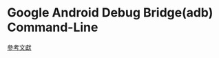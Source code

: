 # Google Android Debug Bridge(adb) Command-Line

[參考文獻](https://developer.android.com/studio/command-line/adb.html)